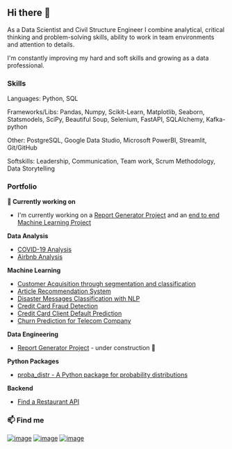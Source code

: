 ## Hi there 👋

As a Data Scientist and Civil Structure Engineer I combine analytical, critical thinking and problem-solving skills, ability to work in team environments and attention to details.

I'm constantly improving my hard and soft skills and growing as a data professional.


### Skills

Languages: Python, SQL

Frameworks/Libs: Pandas, Numpy, Scikit-Learn, Matplotlib, Seaborn, Statsmodels, SciPy, Beautiful Soup, Selenium, FastAPI, SQLAlchemy, Kafka-python

Other: PostgreSQL, Google Data Studio, Microsoft PowerBI, Streamlit, Git/GitHub

Softskills: Leadership, Communication, Team work, Scrum Methodology, Data Storytelling



### Portfolio

**🔭 Currently working on**
* I'm currently working on a [Report Generator Project](https://github.com/marinavillaschi/report-generator) and an [end to end Machine Learning Project](https://github.com/marinavillaschi/endtoend_ml_project)

**Data Analysis**
* [COVID-19 Analysis](https://github.com/marinavillaschi/covid-analysis)
* [Airbnb Analysis](https://github.com/marinavillaschi/airbnb-analysis)

**Machine Learning**
* [Customer Acquisition through segmentation and classification](https://github.com/marinavillaschi/customer-acquisition)
* [Article Recommendation System](https://github.com/marinavillaschi/article-recommendation-system)
* [Disaster Messages Classification with NLP](https://github.com/marinavillaschi/disaster-response-pipeline)
* [Credit Card Fraud Detection](https://github.com/marinavillaschi/creditcard-fraud-detection)
* [Credit Card Client Default Prediction](https://github.com/marinavillaschi/creditcard-default-pred)
* [Churn Prediction for Telecom Company](https://github.com/marinavillaschi/churn-prediction)

**Data Engineering**
* [Report Generator Project](https://github.com/marinavillaschi/report-generator) - under construction 🚧

**Python Packages**
* [proba_distr - A Python package for probability distributions](https://github.com/marinavillaschi/proba_distr) 

**Backend**
* [Find a Restaurant API](https://github.com/marinavillaschi/FindRestaurant)



### 📫 Find me

[![image](https://img.shields.io/badge/LinkedIn-0077B5?style=for-the-badge&logo=linkedin&logoColor=white)](https://www.linkedin.com/in/marinavillaschi) [![image](https://img.shields.io/badge/Medium-12100E?style=for-the-badge&logo=medium&logoColor=white)](https://pandascouple.medium.com/) [![image](https://img.shields.io/badge/Instagram-E4405F?style=for-the-badge&logo=instagram&logoColor=white)](https://instagram.com/pandas_couple?igshid=YmMyMTA2M2Y=)



<!--
**marinavillaschi/marinavillaschi** is a ✨ _special_ ✨ repository because its `README.md` (this file) appears on your GitHub profile.

Here are some ideas to get you started:

- 🔭 I’m currently working on ...
- 🌱 I’m currently learning ...
- 👯 I’m looking to collaborate on ...
- 🤔 I’m looking for help with ...
- 💬 Ask me about ...
- 📫 How to reach me: ...
- 😄 Pronouns: ...
- ⚡ Fun fact: ...
-->
